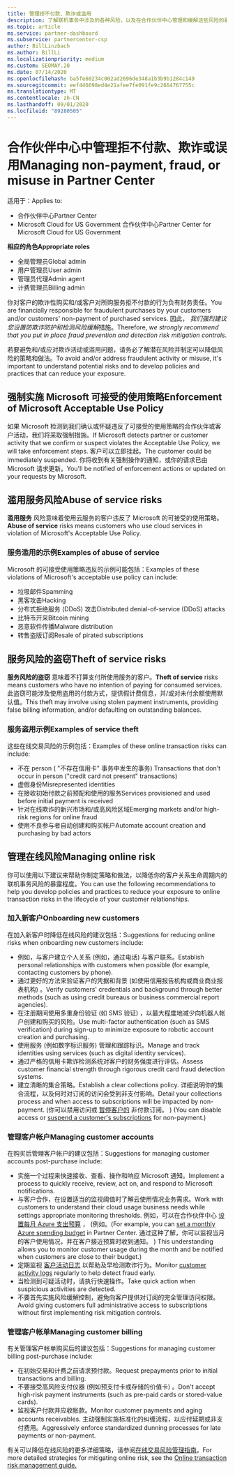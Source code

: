 ```yaml
---
title: 管理拒不付款、欺诈或滥用
description: 了解联机事务中涉及的各种风险，以及在合作伙伴中心管理和缓解这些风险的最佳实践。
ms.topic: article
ms.service: partner-dashboard
ms.subservice: partnercenter-csp
author: BillLinzbach
ms.author: BillLi
ms.localizationpriority: medium
ms.custom: SEOMAY.20
ms.date: 07/14/2020
ms.openlocfilehash: ba5fe60234c002ad2696de348a1b3b9b1284c149
ms.sourcegitcommit: eef446698ed4e21afee7fe091fe9c2664767755c
ms.translationtype: MT
ms.contentlocale: zh-CN
ms.lasthandoff: 09/01/2020
ms.locfileid: "89280505"
---
```

# <a name="managing-non-payment-fraud-or-misuse-in-partner-center"></a><span data-ttu-id="5592c-103">合作伙伴中心中管理拒不付款、欺诈或误用</span><span class="sxs-lookup"><span data-stu-id="5592c-103">Managing non-payment, fraud, or misuse in Partner Center</span></span>

<span data-ttu-id="5592c-104">适用于：</span><span class="sxs-lookup"><span data-stu-id="5592c-104">Applies to:</span></span>

- <span data-ttu-id="5592c-105">合作伙伴中心</span><span class="sxs-lookup"><span data-stu-id="5592c-105">Partner Center</span></span>
- <span data-ttu-id="5592c-106">Microsoft Cloud for US Government 合作伙伴中心</span><span class="sxs-lookup"><span data-stu-id="5592c-106">Partner Center for Microsoft Cloud for US Government</span></span>

<span data-ttu-id="5592c-107">**相应的角色**</span><span class="sxs-lookup"><span data-stu-id="5592c-107">**Appropriate roles**</span></span>
- <span data-ttu-id="5592c-108">全局管理员</span><span class="sxs-lookup"><span data-stu-id="5592c-108">Global admin</span></span>
- <span data-ttu-id="5592c-109">用户管理员</span><span class="sxs-lookup"><span data-stu-id="5592c-109">User admin</span></span>
- <span data-ttu-id="5592c-110">管理员代理</span><span class="sxs-lookup"><span data-stu-id="5592c-110">Admin agent</span></span>
- <span data-ttu-id="5592c-111">计费管理员</span><span class="sxs-lookup"><span data-stu-id="5592c-111">Billing admin</span></span>

<span data-ttu-id="5592c-112">你对客户的欺诈性购买和/或客户对所购服务拒不付款的行为负有财务责任。</span><span class="sxs-lookup"><span data-stu-id="5592c-112">You are financially responsible for fraudulent purchases by your customers and/or customers' non-payment of purchased services.</span></span> <span data-ttu-id="5592c-113">因此， *我们强烈建议您设置防欺诈防护和检测风险缓解*措施。</span><span class="sxs-lookup"><span data-stu-id="5592c-113">Therefore, *we strongly recommend that you put in place fraud prevention and detection risk mitigation controls*.</span></span>

<span data-ttu-id="5592c-114">若要避免和/或应对欺诈活动或滥用问题，请务必了解潜在风险并制定可以降低风险的策略和做法。</span><span class="sxs-lookup"><span data-stu-id="5592c-114">To avoid and/or address fraudulent activity or misuse, it's important to understand potential risks and to develop policies and practices that can reduce your exposure.</span></span>

## <a name="enforcement-of-microsoft-acceptable-use-policy"></a><span data-ttu-id="5592c-115">强制实施 Microsoft 可接受的使用策略</span><span class="sxs-lookup"><span data-stu-id="5592c-115">Enforcement of Microsoft Acceptable Use Policy</span></span>

<span data-ttu-id="5592c-116">如果 Microsoft 检测到我们确认或怀疑违反了可接受的使用策略的合作伙伴或客户活动，我们将采取强制措施。</span><span class="sxs-lookup"><span data-stu-id="5592c-116">If Microsoft detects partner or customer activity that we confirm or suspect violates the Acceptable Use Policy, we will take enforcement steps.</span></span> <span data-ttu-id="5592c-117">客户可以立即挂起。</span><span class="sxs-lookup"><span data-stu-id="5592c-117">The customer could be immediately suspended.</span></span> <span data-ttu-id="5592c-118">你将收到有关强制操作的通知，或你的请求已由 Microsoft 请求更新。</span><span class="sxs-lookup"><span data-stu-id="5592c-118">You'll be notified of enforcement actions or updated on your requests by Microsoft.</span></span>

## <a name="abuse-of-service-risks"></a><span data-ttu-id="5592c-119">滥用服务风险</span><span class="sxs-lookup"><span data-stu-id="5592c-119">Abuse of service risks</span></span>

<span data-ttu-id="5592c-120">**滥用服务** 风险意味着使用云服务的客户违反了 Microsoft 的可接受的使用策略。</span><span class="sxs-lookup"><span data-stu-id="5592c-120">**Abuse of service** risks means customers who use cloud services in violation of Microsoft's Acceptable Use Policy.</span></span>

### <a name="examples-of-abuse-of-service"></a><span data-ttu-id="5592c-121">服务滥用的示例</span><span class="sxs-lookup"><span data-stu-id="5592c-121">Examples of abuse of service</span></span>

<span data-ttu-id="5592c-122">Microsoft 的可接受使用策略违反的示例可能包括：</span><span class="sxs-lookup"><span data-stu-id="5592c-122">Examples of these violations of Microsoft's acceptable use policy can include:</span></span>

- <span data-ttu-id="5592c-123">垃圾邮件</span><span class="sxs-lookup"><span data-stu-id="5592c-123">Spamming</span></span>
- <span data-ttu-id="5592c-124">黑客攻击</span><span class="sxs-lookup"><span data-stu-id="5592c-124">Hacking</span></span>
- <span data-ttu-id="5592c-125">分布式拒绝服务 (DDoS) 攻击</span><span class="sxs-lookup"><span data-stu-id="5592c-125">Distributed denial-of-service (DDoS) attacks</span></span>
- <span data-ttu-id="5592c-126">比特币开采</span><span class="sxs-lookup"><span data-stu-id="5592c-126">Bitcoin mining</span></span>
- <span data-ttu-id="5592c-127">恶意软件传播</span><span class="sxs-lookup"><span data-stu-id="5592c-127">Malware distribution</span></span>
- <span data-ttu-id="5592c-128">转售盗版订阅</span><span class="sxs-lookup"><span data-stu-id="5592c-128">Resale of pirated subscriptions</span></span>

## <a name="theft-of-service-risks"></a><span data-ttu-id="5592c-129">服务风险的盗窃</span><span class="sxs-lookup"><span data-stu-id="5592c-129">Theft of service risks</span></span>

<span data-ttu-id="5592c-130">**服务风险的盗窃** 意味着不打算支付所使用服务的客户。</span><span class="sxs-lookup"><span data-stu-id="5592c-130">**Theft of service** risks means customers who have no intention of paying for consumed services.</span></span> <span data-ttu-id="5592c-131">此盗窃可能涉及使用盗用的付款方式，提供假计费信息，并/或对未付余额使用默认值。</span><span class="sxs-lookup"><span data-stu-id="5592c-131">This theft may involve using stolen payment instruments, providing false billing information, and/or defaulting on outstanding balances.</span></span>

### <a name="examples-of-service-theft"></a><span data-ttu-id="5592c-132">服务盗用示例</span><span class="sxs-lookup"><span data-stu-id="5592c-132">Examples of service theft</span></span>

<span data-ttu-id="5592c-133">这些在线交易风险的示例包括：</span><span class="sxs-lookup"><span data-stu-id="5592c-133">Examples of these online transaction risks can include:</span></span>

- <span data-ttu-id="5592c-134">不在 person ( "不存在信用卡" 事务中发生的事务) </span><span class="sxs-lookup"><span data-stu-id="5592c-134">Transactions that don't occur in person ("credit card not present" transactions)</span></span>
- <span data-ttu-id="5592c-135">虚假身份</span><span class="sxs-lookup"><span data-stu-id="5592c-135">Misrepresented identities</span></span>
- <span data-ttu-id="5592c-136">在接收初始付款之前预配和使用的服务</span><span class="sxs-lookup"><span data-stu-id="5592c-136">Services provisioned and used before initial payment is received</span></span>
- <span data-ttu-id="5592c-137">针对在线欺诈的新兴市场和/或高风险区域</span><span class="sxs-lookup"><span data-stu-id="5592c-137">Emerging markets and/or high-risk regions for online fraud</span></span>
- <span data-ttu-id="5592c-138">使用不良参与者自动创建和购买帐户</span><span class="sxs-lookup"><span data-stu-id="5592c-138">Automate account creation and purchasing by bad actors</span></span>

## <a name="managing-online-risk"></a><span data-ttu-id="5592c-139">管理在线风险</span><span class="sxs-lookup"><span data-stu-id="5592c-139">Managing online risk</span></span>

<span data-ttu-id="5592c-140">你可以使用以下建议来帮助你制定策略和做法，以降低你的客户关系生命周期内的联机事务风险的暴露程度。</span><span class="sxs-lookup"><span data-stu-id="5592c-140">You can use the following recommendations to help you develop policies and practices to reduce your exposure to online transaction risks in the lifecycle of your customer relationships.</span></span>

### <a name="onboarding-new-customers"></a><span data-ttu-id="5592c-141">加入新客户</span><span class="sxs-lookup"><span data-stu-id="5592c-141">Onboarding new customers</span></span>

<span data-ttu-id="5592c-142">在加入新客户时降低在线风险的建议包括：</span><span class="sxs-lookup"><span data-stu-id="5592c-142">Suggestions for reducing online risks when onboarding new customers include:</span></span>

- <span data-ttu-id="5592c-143">例如，与客户建立个人关系 (例如，通过电话) 与客户联系。</span><span class="sxs-lookup"><span data-stu-id="5592c-143">Establish personal relationships with customers when possible (for example, contacting customers by phone).</span></span>
- <span data-ttu-id="5592c-144">通过更好的方法来验证客户的凭据和背景 (如使用信用报告机构或商业商业报表机构) 。</span><span class="sxs-lookup"><span data-stu-id="5592c-144">Verify customers' credentials and background through better methods (such as using credit bureaus or business commercial report agencies).</span></span>
- <span data-ttu-id="5592c-145">在注册期间使用多重身份验证 (如 SMS 验证) ，以最大程度地减少向机器人帐户创建和购买的风险。</span><span class="sxs-lookup"><span data-stu-id="5592c-145">Use multi-factor authentication (such as SMS verification) during sign-up to minimize exposure to robotic account creation and purchasing.</span></span>
- <span data-ttu-id="5592c-146">使用服务 (例如数字标识服务) 管理和跟踪标识。</span><span class="sxs-lookup"><span data-stu-id="5592c-146">Manage and track identities using services (such as digital identity services).</span></span>
- <span data-ttu-id="5592c-147">通过严格的信用卡欺诈检测系统对客户的财务强度进行评估。</span><span class="sxs-lookup"><span data-stu-id="5592c-147">Assess customer financial strength through rigorous credit card fraud detection systems.</span></span>
- <span data-ttu-id="5592c-148">建立清晰的集合策略。</span><span class="sxs-lookup"><span data-stu-id="5592c-148">Establish a clear collections policy.</span></span> <span data-ttu-id="5592c-149">详细说明你的集合流程，以及何时对订阅的访问会受到非支付影响。</span><span class="sxs-lookup"><span data-stu-id="5592c-149">Detail your collections process and when access to subscriptions will be impacted by non-payment.</span></span> <span data-ttu-id="5592c-150"> (你可以禁用访问或 [暂停客户的](suspend-a-subscription.md) 非付款订阅。 ) </span><span class="sxs-lookup"><span data-stu-id="5592c-150">(You can disable access or [suspend a customer's subscriptions](suspend-a-subscription.md) for non-payment.)</span></span>

### <a name="managing-customer-accounts"></a><span data-ttu-id="5592c-151">管理客户帐户</span><span class="sxs-lookup"><span data-stu-id="5592c-151">Managing customer accounts</span></span>

<span data-ttu-id="5592c-152">在购买后管理客户帐户的建议包括：</span><span class="sxs-lookup"><span data-stu-id="5592c-152">Suggestions for managing customer accounts post-purchase include:</span></span>

- <span data-ttu-id="5592c-153">实施一个过程来快速接收、查看、操作和响应 Microsoft 通知。</span><span class="sxs-lookup"><span data-stu-id="5592c-153">Implement a process to quickly receive, review, act on, and respond to Microsoft notifications.</span></span>
- <span data-ttu-id="5592c-154">与客户合作，在设置适当的监视阈值时了解云使用情况业务需求。</span><span class="sxs-lookup"><span data-stu-id="5592c-154">Work with customers to understand their cloud usage business needs while settings appropriate monitoring thresholds.</span></span> <span data-ttu-id="5592c-155">例如，可以在合作伙伴中心 [设置每月 Azure 支出预算](set-an-azure-spending-budget-for-your-customers.md) ， (例如。</span><span class="sxs-lookup"><span data-stu-id="5592c-155">(For example, you can [set a monthly Azure spending budget](set-an-azure-spending-budget-for-your-customers.md) in Partner Center.</span></span> <span data-ttu-id="5592c-156">通过这种了解，你可以监视当月的客户使用情况，并在客户接近预算时收到通知。 ) </span><span class="sxs-lookup"><span data-stu-id="5592c-156">This understanding allows you to monitor customer usage during the month and be notified when customers are close to their budget.)</span></span>
- <span data-ttu-id="5592c-157">定期监视 [客户活动日志](activity-logs.md) 以帮助及早检测欺诈行为。</span><span class="sxs-lookup"><span data-stu-id="5592c-157">Monitor [customer activity logs](activity-logs.md) regularly to help detect fraud early.</span></span>
- <span data-ttu-id="5592c-158">当检测到可疑活动时，请执行快速操作。</span><span class="sxs-lookup"><span data-stu-id="5592c-158">Take quick action when suspicious activities are detected.</span></span>
- <span data-ttu-id="5592c-159">不要首先实施风险缓解控制，避免向客户提供对订阅的完全管理访问权限。</span><span class="sxs-lookup"><span data-stu-id="5592c-159">Avoid giving customers full administrative access to subscriptions without first implementing risk mitigation controls.</span></span>

### <a name="managing-customer-billing"></a><span data-ttu-id="5592c-160">管理客户帐单</span><span class="sxs-lookup"><span data-stu-id="5592c-160">Managing customer billing</span></span>

<span data-ttu-id="5592c-161">有关管理客户帐单购买后的建议包括：</span><span class="sxs-lookup"><span data-stu-id="5592c-161">Suggestions for managing customer billing post-purchase include:</span></span>

- <span data-ttu-id="5592c-162">在初始交易和计费之前请求预付款。</span><span class="sxs-lookup"><span data-stu-id="5592c-162">Request prepayments prior to initial transactions and billing.</span></span>
- <span data-ttu-id="5592c-163">不要接受高风险支付仪器 (例如预支付卡或存储的价值卡) 。</span><span class="sxs-lookup"><span data-stu-id="5592c-163">Don't accept high-risk payment instruments (such as pre-paid cards or stored-value cards).</span></span>
- <span data-ttu-id="5592c-164">监视客户付款并应收帐款。</span><span class="sxs-lookup"><span data-stu-id="5592c-164">Monitor customer payments and aging accounts receivables.</span></span> <span data-ttu-id="5592c-165">主动强制实施标准化的纠缠流程，以应付延期或非支付费用。</span><span class="sxs-lookup"><span data-stu-id="5592c-165">Aggressively enforce standardized dunning processes for late payments or non-payment.</span></span>

<span data-ttu-id="5592c-166">有关可以降低在线风险的更多详细策略，请参阅[在线交易风险管理指南](https://query.prod.cms.rt.microsoft.com/cms/api/am/binary/RE4Bhtt)。</span><span class="sxs-lookup"><span data-stu-id="5592c-166">For more detailed strategies for mitigating online risk, see the [Online transaction risk management guide.](https://query.prod.cms.rt.microsoft.com/cms/api/am/binary/RE4Bhtt)</span></span>
